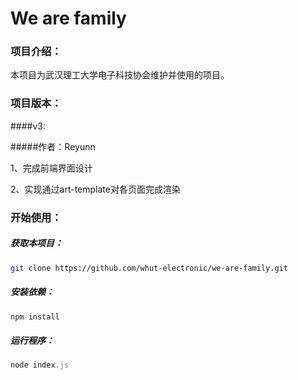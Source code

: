 # We are family 

### 项目介绍：

本项目为武汉理工大学电子科技协会维护并使用的项目。



### 项目版本：
####v3:  

#####作者：Reyunn

1、完成前端界面设计

2、实现通过art-template对各页面完成渲染



### 开始使用：

##### 获取本项目：

```bash
git clone https://github.com/whut-electronic/we-are-family.git
```

##### 安装依赖：

```bash
npm install
```

##### 运行程序：

```javascript
node index.js
```

